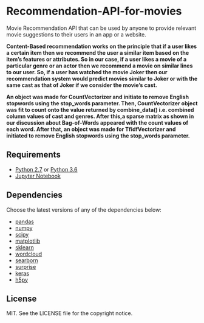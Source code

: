 # Recommendation-API-for-movies
 Movie Recommendation API that can be used by anyone to provide relevant movie suggestions to their users in an app or a website.
 
 __Content-Based recommendation works on the principle that if a user likes a certain item then we recommend the user a similar item based on the item’s features or attributes. So in our case, if a user likes a movie of a particular genre or an actor then we recommend a movie on similar lines to our user. So, if a user has watched the movie Joker then our recommendation system would predict movies similar to Joker or with the same cast as that of Joker if we consider the movie’s cast.__
 
 __An object was made for CountVectorizer and initiate to remove English stopwords using the stop_words parameter. Then, CountVectorizer object was fit to count onto the value returned by combine_data() i.e. combined column values of cast and genres. After this,a sparse matrix as shown in our discussion about Bag-of-Words appeared with the count values of each word. After that, an object was made for TfidfVectorizer and initiated to remove English stopwords using the stop_words parameter.__

## Requirements

* [Python 2.7](https://www.python.org/download/releases/2.7/) or [Python 3.6](https://www.python.org/downloads/release/python-360/)
* [Jupyter Notebook](http://jupyter.org/)

## Dependencies

Choose the latest versions of any of the dependencies below:
* [pandas](https://pandas.pydata.org/)
* [numpy](http://www.numpy.org/)
* [scipy](https://www.scipy.org/)
* [matplotlib](https://matplotlib.org/)
* [sklearn](http://scikit-learn.org/stable/)
* [wordcloud](https://github.com/amueller/word_cloud)
* [searborn](https://seaborn.pydata.org/)
* [surprise](http://surpriselib.com/)
* [keras](https://keras.io/)
* [h5py](https://www.h5py.org/)

## License

MIT. See the LICENSE file for the copyright notice.

